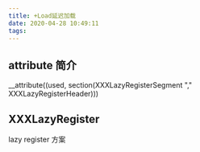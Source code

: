```yaml
---
title: +Load延迟加载
date: 2020-04-28 10:49:11
tags:
---
```


## attribute 简介

__attribute((used, section(XXXLazyRegisterSegment "," XXXLazyRegisterHeader)))

## XXXLazyRegister

lazy register 方案